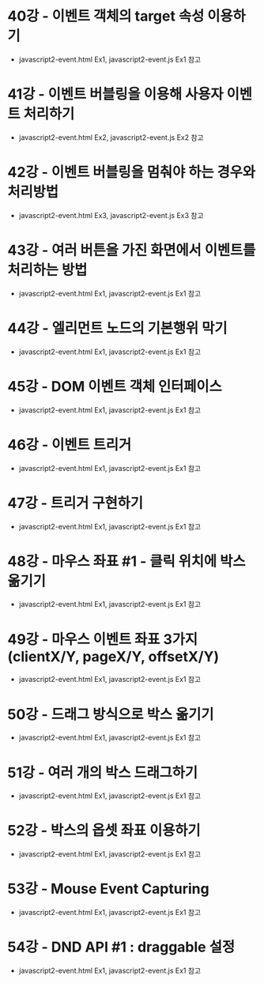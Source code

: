 # 40강 - 이벤트 객체의 target 속성 이용하기

- javascript2-event.html Ex1, javascript2-event.js Ex1 참고

# 41강 - 이벤트 버블링을 이용해 사용자 이벤트 처리하기

- javascript2-event.html Ex2, javascript2-event.js Ex2 참고

# 42강 - 이벤트 버블링을 멈춰야 하는 경우와 처리방법

- javascript2-event.html Ex3, javascript2-event.js Ex3 참고

# 43강 - 여러 버튼을 가진 화면에서 이벤트를 처리하는 방법

- javascript2-event.html Ex1, javascript2-event.js Ex1 참고

# 44강 - 엘리먼트 노드의 기본행위 막기

- javascript2-event.html Ex1, javascript2-event.js Ex1 참고

# 45강 - DOM 이벤트 객체 인터페이스

- javascript2-event.html Ex1, javascript2-event.js Ex1 참고

# 46강 - 이벤트 트리거

- javascript2-event.html Ex1, javascript2-event.js Ex1 참고

# 47강 - 트리거 구현하기

- javascript2-event.html Ex1, javascript2-event.js Ex1 참고

# 48강 - 마우스 좌표 #1 - 클릭 위치에 박스 옮기기

- javascript2-event.html Ex1, javascript2-event.js Ex1 참고

# 49강 - 마우스 이벤트 좌표 3가지(clientX/Y, pageX/Y, offsetX/Y)

- javascript2-event.html Ex1, javascript2-event.js Ex1 참고

# 50강 - 드래그 방식으로 박스 옮기기

- javascript2-event.html Ex1, javascript2-event.js Ex1 참고

# 51강 - 여러 개의 박스 드래그하기

- javascript2-event.html Ex1, javascript2-event.js Ex1 참고

# 52강 - 박스의 옵셋 좌표 이용하기

- javascript2-event.html Ex1, javascript2-event.js Ex1 참고

# 53강 - Mouse Event Capturing

- javascript2-event.html Ex1, javascript2-event.js Ex1 참고

# 54강 - DND API #1 : draggable 설정

- javascript2-event.html Ex1, javascript2-event.js Ex1 참고
